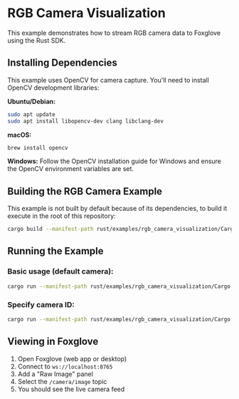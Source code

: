 # RGB Camera Visualization

This example demonstrates how to stream RGB camera data to Foxglove using the Rust SDK.

## Installing Dependencies

This example uses OpenCV for camera capture. You'll need to install OpenCV development libraries:

**Ubuntu/Debian:**
```bash
sudo apt update
sudo apt install libopencv-dev clang libclang-dev
```

**macOS:**
```bash
brew install opencv
```

**Windows:**
Follow the OpenCV installation guide for Windows and ensure the OpenCV environment variables are set.

## Building the RGB Camera Example

This example is not built by default because of its dependencies, to build it execute in the root of this repository:

```bash
cargo build --manifest-path rust/examples/rgb_camera_visualization/Cargo.toml
```


## Running the Example

### Basic usage (default camera):
```bash
cargo run --manifest-path rust/examples/rgb_camera_visualization/Cargo.toml
```

### Specify camera ID:
```bash
cargo run --manifest-path rust/examples/rgb_camera_visualization/Cargo.toml -- --camera-id 2
```

## Viewing in Foxglove

1. Open Foxglove (web app or desktop)
2. Connect to `ws://localhost:8765`
3. Add a "Raw Image" panel
4. Select the `/camera/image` topic
5. You should see the live camera feed
